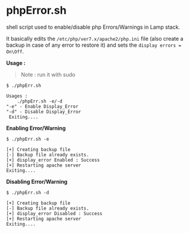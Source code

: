 # phpError.sh 

shell script used to enable/disable php Errors/Warnings in Lamp stack.   

It basically edits the `/etc/php/ver7.x/apache2/php.ini` file (also create a backup in case of any error to restore it) and sets the `display errors = On\Off`.   

**Usage :**    

> Note : run it with sudo   

```shell  
$ ./phpErr.sh 

Usages :
	./phpErr.sh -e/-d
"-e" - Enable Display_Error
"-d" - Disable Display_Error
 Exiting....
```   
**Enabling Error/Warning**   
```shell  
$ ./phpErr.sh -e

[+] Creating backup file
[-] Backup file already exists.
[+] display_error Enabled : Success
[+] Restarting apache server
Exiting.... 
```   
**Disabling Error/Warning**   
```shell  
$ ./phpErr.sh -d 

[+] Creating backup file
[-] Backup file already exists.
[+] display_error Disabled : Success
[+] Restarting apache server
Exiting....
```   
